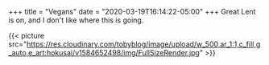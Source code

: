 +++
title = "Vegans"
date = "2020-03-19T16:14:22-05:00"
+++
Great Lent is on, and I don't like where this is going.

{{< picture src="https://res.cloudinary.com/tobyblog/image/upload/w_500,ar_1:1,c_fill,g_auto,e_art:hokusai/v1584652498/img/FullSizeRender.jpg" >}}
